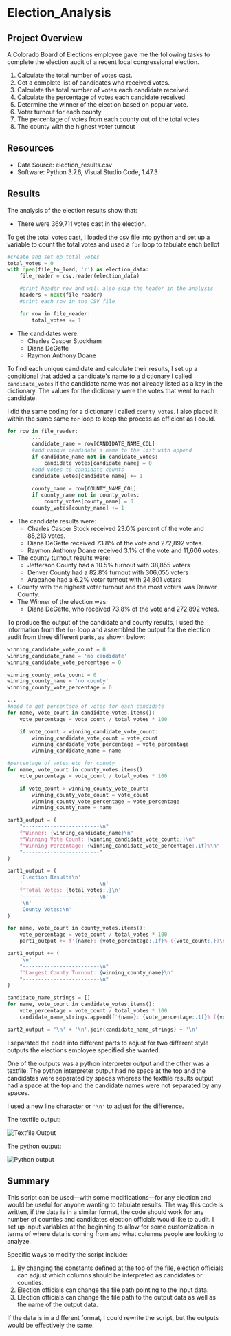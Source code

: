 # Election_Analysis

## Project Overview
A Colorado Board of Elections employee gave me the following tasks to complete the election audit of a recent local congressional election.

1. Calculate the total number of votes cast.
2. Get a complete list of candidates who received votes.
3. Calculate the total number of votes each candidate received.
4. Calculate the percentage of votes each candidate received.
5. Determine the winner of the election based on popular vote.
6. Voter turnout for each county
7. The percentage of votes from each county out of the total votes
8. The county with the highest voter turnout
   
## Resources
- Data Source: election_results.csv
- Software: Python 3.7.6, Visual Studio Code, 1.47.3
  
## Results
The analysis of the election results show that:
- There were 369,711 votes cast in the election.
  
To get the total votes cast, I loaded the csv file into python and set up a variable to count the total votes and used a `for` loop to tabulate each ballot
  

```py
#create and set up total_votes
total_votes = 0
with open(file_to_load, 'r') as election_data:
    file_reader = csv.reader(election_data)

    #print header row and will also skip the header in the analysis
    headers = next(file_reader)
    #print each row in the CSV file

    for row in file_reader:
        total_votes += 1
```
- The candidates were:
  - Charles Casper Stockham
  - Diana DeGette
  - Raymon Anthony Doane

To find each unique candidate and calculate their results, I set up a conditional that added a candidate's name to a dictionary I called `candidate_votes` if the candidate name was not already listed as a key in the dictionary. The values for the dictionary were the votes that went to each candidate. 

I did the same coding for a dictionary I called `county_votes`. I also placed it within the same same `for` loop to keep the process as efficient as I could.

```py
for row in file_reader:
        ...
        candidate_name = row[CANDIDATE_NAME_COL]
        #add unique candidate's name to the list with append
        if candidate_name not in candidate_votes:
            candidate_votes[candidate_name] = 0
        #add votes to candidate counts
        candidate_votes[candidate_name] += 1
        
        county_name = row[COUNTY_NAME_COL]
        if county_name not in county_votes:
            county_votes[county_name] = 0
        county_votes[county_name] += 1
```
- The candidate results were:
  - Charles Casper Stock received 23.0% percent of the vote and 85,213 votes.
  - Diana DeGette received 73.8% of the vote and 272,892 votes.
  - Raymon Anthony Doane received 3.1% of the vote and 11,606 votes.
- The county turnout results were:
  - Jefferson County had a 10.5% turnout with 38,855 voters
  - Denver County had a 82.8% turnout with 306,055 voters
  - Arapahoe had a 6.2% voter turnout with 24,801 voters
- County with the highest voter turnout and the most voters was Denver County.
- The Winner of the election was:
  - Diana DeGette, who received 73.8% of the vote and 272,892 votes.
  
To produce the output of the candidate and county results, I used the information from the `for` loop and assembled the output for the election audit from three different parts, as shown below:

```py
winning_candidate_vote_count = 0
winning_candidate_name = 'no candidate'
winning_candidate_vote_percentage = 0

winning_county_vote_count = 0
winning_county_name = 'no county'
winning_county_vote_percentage = 0

...
#need to get percentage of votes for each candidate
for name, vote_count in candidate_votes.items():
    vote_percentage = vote_count / total_votes * 100

    if vote_count > winning_candidate_vote_count:
        winning_candidate_vote_count = vote_count
        winning_candidate_vote_percentage = vote_percentage
        winning_candidate_name = name

#percentage of votes etc for county
for name, vote_count in county_votes.items():
    vote_percentage = vote_count / total_votes * 100

    if vote_count > winning_county_vote_count:
        winning_county_vote_count = vote_count
        winning_county_vote_percentage = vote_percentage
        winning_county_name = name

part3_output = (
    "-------------------------\n"
    f"Winner: {winning_candidate_name}\n"
    f"Winning Vote Count: {winning_candidate_vote_count:,}\n"
    f"Winning Percentage: {winning_candidate_vote_percentage:.1f}%\n"
    "-------------------------"
)

part1_output = (
    'Election Results\n'
    '-------------------------\n'
    f'Total Votes: {total_votes:,}\n'
    '-------------------------\n'
    '\n'
    'County Votes:\n'
)

for name, vote_count in county_votes.items():
    vote_percentage = vote_count / total_votes * 100
    part1_output += f'{name}: {vote_percentage:.1f}% ({vote_count:,})\n'

part1_output += (
    '\n'
    "-------------------------\n"
    f'Largest County Turnout: {winning_county_name}\n'
    "-------------------------\n"
)

candidate_name_strings = []
for name, vote_count in candidate_votes.items():
    vote_percentage = vote_count / total_votes * 100
    candidate_name_strings.append(f'{name}: {vote_percentage:.1f}% ({vote_count:,})\n')

part2_output = '\n' + '\n'.join(candidate_name_strings) + '\n'
```

I separated the code into different parts to adjust for two different style outputs the elections employee specified she wanted.

One of the outputs was a python interpreter output and the other was a textfile. The python interpreter output had no space at the top and the candidates were separated by spaces whereas the textfile results output had a space at the top and the candidate names were not separated by any spaces.

I used a new line character or `'\n'` to adjust for the difference. 

The textfile output:

![Textfile Output](resources/textfile_output.PNG)

The python output:

![Python output](resources/python_output.PNG)

## Summary

This script can be used—with some modifications—for any election and would be useful for anyone wanting to tabulate results. 
The way this code is written, if the data  is in a similar format, the code should work for any number of counties and candidates election officials would like to audit.
I set up input variables at the beginning to allow for some customization in terms of where data is coming from and what columns people are looking to analyze. 

Specific ways to modify the script include:
1. By changing the constants defined at the top of the file, election officials can adjust which columns should be interpreted as candidates or counties.
2. Election officials can change the file path pointing to the input data.
3. Election officials can change the file path to the output data as well as the name of the output data.

If the data is in a different format, I could rewrite the script, but the outputs would be effectively the same.